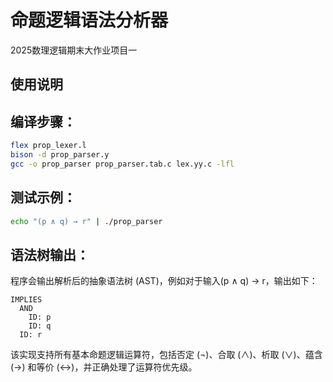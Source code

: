 # 命题逻辑语法分析器
2025数理逻辑期末大作业项目一
## 使用说明

## 编译步骤：
```bash
flex prop_lexer.l
bison -d prop_parser.y
gcc -o prop_parser prop_parser.tab.c lex.yy.c -lfl
```

## 测试示例：
```bash
echo "(p ∧ q) → r" | ./prop_parser
```

## 语法树输出：
程序会输出解析后的抽象语法树 (AST)，例如对于输入(p ∧ q) → r，输出如下：

```plaintext
IMPLIES
  AND
    ID: p
    ID: q
  ID: r
```

该实现支持所有基本命题逻辑运算符，包括否定 (¬)、合取 (∧)、析取 (∨)、蕴含 (→) 和等价 (↔)，并正确处理了运算符优先级。
